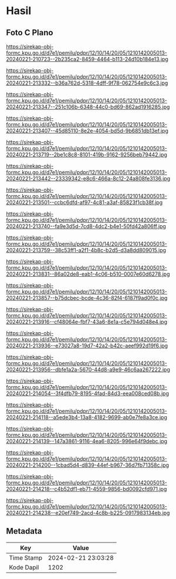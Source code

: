 # Hasil

## Foto C Plano

https://sirekap-obj-formc.kpu.go.id/d7e1/pemilu/pdpr/12/10/14/20/05/1210142005013-20240221-210723--2b235ca2-8459-4464-b113-24d10b184e13.jpg

https://sirekap-obj-formc.kpu.go.id/d7e1/pemilu/pdpr/12/10/14/20/05/1210142005013-20240221-213332--b36a762d-5318-4dff-9f78-062754e9c6c3.jpg

https://sirekap-obj-formc.kpu.go.id/d7e1/pemilu/pdpr/12/10/14/20/05/1210142005013-20240221-213347--251c106b-6348-44c0-bd69-862ad1916285.jpg

https://sirekap-obj-formc.kpu.go.id/d7e1/pemilu/pdpr/12/10/14/20/05/1210142005013-20240221-213407--45d85110-8e2e-4054-bd5d-9b6851db13ef.jpg

https://sirekap-obj-formc.kpu.go.id/d7e1/pemilu/pdpr/12/10/14/20/05/1210142005013-20240221-213719--2be1c8c8-8101-419b-9162-9256beb79442.jpg

https://sirekap-obj-formc.kpu.go.id/d7e1/pemilu/pdpr/12/10/14/20/05/1210142005013-20240221-213442--23339342-e8c6-466a-8c12-24a808fe3136.jpg

https://sirekap-obj-formc.kpu.go.id/d7e1/pemilu/pdpr/12/10/14/20/05/1210142005013-20240221-213501--ccbc6dfd-af97-4c81-a3af-85823f1cb38f.jpg

https://sirekap-obj-formc.kpu.go.id/d7e1/pemilu/pdpr/12/10/14/20/05/1210142005013-20240221-213740--fa9e3d5d-7cd8-4dc2-b4e1-50fd42a806ff.jpg

https://sirekap-obj-formc.kpu.go.id/d7e1/pemilu/pdpr/12/10/14/20/05/1210142005013-20240221-213759--38c53ff1-a2f1-4b8c-b2d5-d3a8dd809015.jpg

https://sirekap-obj-formc.kpu.go.id/d7e1/pemilu/pdpr/12/10/14/20/05/1210142005013-20240221-213831--86a02de8-eab1-4c06-b510-0007e60d6278.jpg

https://sirekap-obj-formc.kpu.go.id/d7e1/pemilu/pdpr/12/10/14/20/05/1210142005013-20240221-213857--b75dcbec-bcde-4c36-82f4-6187f9ad0f0c.jpg

https://sirekap-obj-formc.kpu.go.id/d7e1/pemilu/pdpr/12/10/14/20/05/1210142005013-20240221-213916--cf48064e-fbf7-43a6-8e1a-c5e794d048e4.jpg

https://sirekap-obj-formc.kpu.go.id/d7e1/pemilu/pdpr/12/10/14/20/05/1210142005013-20240221-213936--e73027a8-19d7-42a2-b42c-aeef992d19f6.jpg

https://sirekap-obj-formc.kpu.go.id/d7e1/pemilu/pdpr/12/10/14/20/05/1210142005013-20240221-213956--dbfe1a2a-5670-44d8-a9e9-46c6aa267222.jpg

https://sirekap-obj-formc.kpu.go.id/d7e1/pemilu/pdpr/12/10/14/20/05/1210142005013-20240221-214054--3f4dfb79-8195-4fad-84d3-eea008ced08b.jpg

https://sirekap-obj-formc.kpu.go.id/d7e1/pemilu/pdpr/12/10/14/20/05/1210142005013-20240221-214118--a5ede3b4-13a8-4182-9699-ab0e7fe8a3ce.jpg

https://sirekap-obj-formc.kpu.go.id/d7e1/pemilu/pdpr/12/10/14/20/05/1210142005013-20240221-214139--147a3861-9116-4ea6-8205-996e64f9debc.jpg

https://sirekap-obj-formc.kpu.go.id/d7e1/pemilu/pdpr/12/10/14/20/05/1210142005013-20240221-214200--1cbad5d4-d839-44ef-b967-36d7fb71358c.jpg

https://sirekap-obj-formc.kpu.go.id/d7e1/pemilu/pdpr/12/10/14/20/05/1210142005013-20240221-214218--c4b52df1-eb71-4559-9856-bd0092cfd971.jpg

https://sirekap-obj-formc.kpu.go.id/d7e1/pemilu/pdpr/12/10/14/20/05/1210142005013-20240221-214238--e20ef749-2acd-4c8b-b225-0917983134eb.jpg


## Metadata

| Key        | Value               |
| ---------- | ------------------- |
| Time Stamp | 2024-02-21 23:03:28 |
| Kode Dapil | 1202                |



